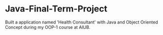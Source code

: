 # Java-Final-Term-Project
Built a application named 'Health Consultant' with Java and Object Oriented Concept during my OOP-1 course at AIUB.

